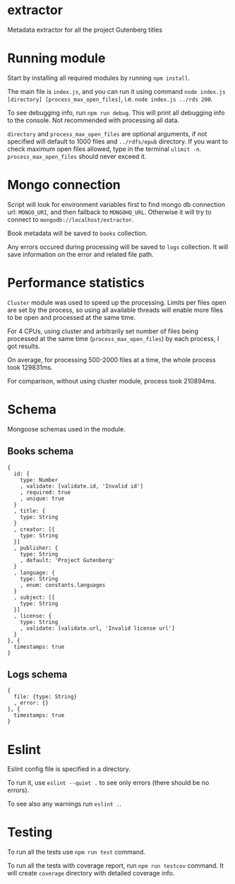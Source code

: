 # extractor
Metadata extractor for all the project Gutenberg titles

# Running module
Start by installing all required modules by running `npm install`.

The main file is `index.js`, and you can run it using command `node index.js [directory] [process_max_open_files]`, i.e. `node index.js ../rds 200`.

To see debugging info, run `npm run debug`. This will print all debugging info to the console. Not recommended with processing all data.

`directory` and `process_max_open_files` are optional arguments, if not specified will default to 1000 files and `../rdfs/epub` directory.
If you want to check maximum open files allowed, type in the terminal `ulimit -n`. `process_max_open_files` should never exceed it.

# Mongo connection
Script will look for environment variables first to find mongo db connection url: `MONGO_URI`, and then fallback to `MONGOHQ_URL`. Otherwise it will try to connect to `mongodb://localhost/extractor`.

Book metadata will be saved to `books` collection. 

Any errors occured during processing will be saved to `logs` collection. It will save information on the error and related file path.

# Performance statistics

`Cluster` module was used to speed up the processing. Limits per files open are set by the process, so using all available threads will enable more files to be open and processed at the same time.

For 4 CPUs, using cluster and arbitrarily set number of files being processed at the same time (`process_max_open_files`) by each process, I got results.

On average, for processing 500-2000 files at a time, the whole process took 129831ms.

For comparison, without using cluster module, process took 210894ms.

# Schema
Mongoose schemas used in the module.
## Books schema
````
{
  id: {
    type: Number
    , validate: [validate.id, 'Invalid id']
    , required: true
    , unique: true
  }
  , title: {
    type: String
  }
  , creator: [{
    type: String
  }]
  , publisher: {
    type: String
    , default: 'Project Gutenberg'
  }
  , language: {
    type: String
    , enum: constants.languages
  }
  , subject: [{
    type: String
  }]
  , license: {
    type: String
    , validate: [validate.url, 'Invalid license url']
  }
}, {
  timestamps: true
}
````

## Logs schema

````
{
  file: {type: String}
  , error: {}
}, {
  timestamps: true
}
````

# Eslint

Eslint config file is specified in a directory. 

To run it, use `eslint --quiet .` to see only errors (there should be no errors).

To see also any warnings run `eslint .`.

# Testing

To run all the tests use `npm run test` command.

To run all the tests with coverage report, run `npm run testcov` command. It will create `coverage` directory with detailed coverage info.

